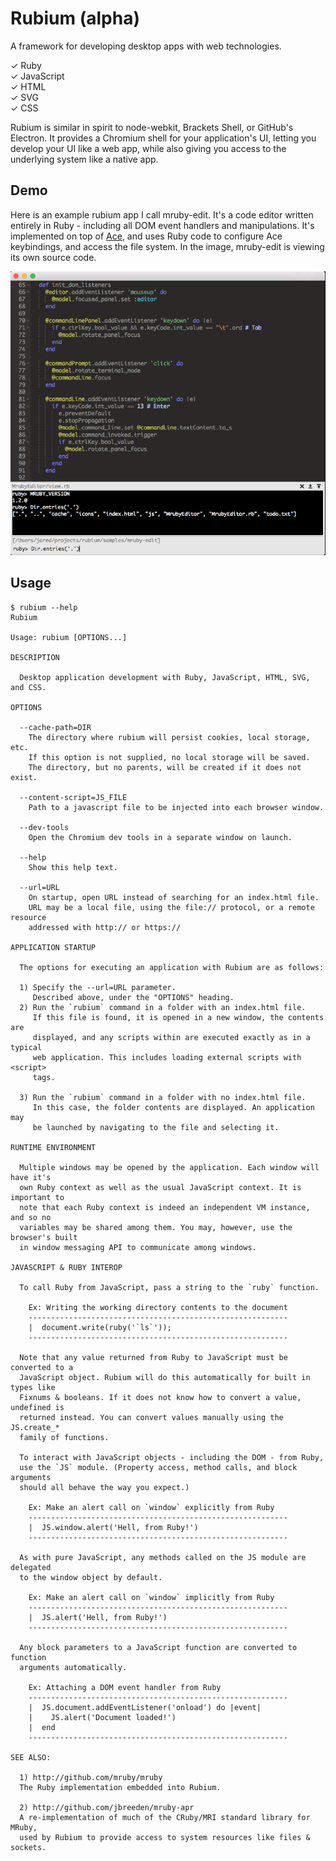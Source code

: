 Rubium (alpha)
==============

A framework for developing desktop apps with web technologies.

&#x2713; Ruby <br/>
&#x2713; JavaScript <br/>
&#x2713; HTML <br/>
&#x2713; SVG <br/>
&#x2713; CSS <br/>

Rubium is similar in spirit to node-webkit, Brackets Shell, or GitHub's Electron.
It provides a Chromium shell for your application's UI, letting you develop your
UI like a web app, while also giving you access to the underlying system like a
native app.

Demo
----

Here is an example rubium app I call mruby-edit. It's a code editor written entirely in Ruby - including all DOM event handlers and manipulations. It's implemented on top of [Ace](https://ace.c9.io/#nav=about), and uses Ruby code to configure
Ace keybindings, and access the file system. In the image, mruby-edit is viewing its own source code.

![demo](/screenshot.png)

Usage
-----

```
$ rubium --help
Rubium

Usage: rubium [OPTIONS...]

DESCRIPTION

  Desktop application development with Ruby, JavaScript, HTML, SVG, and CSS.

OPTIONS

  --cache-path=DIR
    The directory where rubium will persist cookies, local storage, etc.
    If this option is not supplied, no local storage will be saved.
    The directory, but no parents, will be created if it does not exist.

  --content-script=JS_FILE
    Path to a javascript file to be injected into each browser window.

  --dev-tools
    Open the Chromium dev tools in a separate window on launch.

  --help
    Show this help text.

  --url=URL
    On startup, open URL instead of searching for an index.html file.
    URL may be a local file, using the file:// protocol, or a remote resource
    addressed with http:// or https://

APPLICATION STARTUP

  The options for executing an application with Rubium are as follows:

  1) Specify the --url=URL parameter.
     Described above, under the "OPTIONS" heading.
  2) Run the `rubium` command in a folder with an index.html file.
     If this file is found, it is opened in a new window, the contents are
     displayed, and any scripts within are executed exactly as in a typical
     web application. This includes loading external scripts with <script>
     tags.

  3) Run the `rubium` command in a folder with no index.html file.
     In this case, the folder contents are displayed. An application may
     be launched by navigating to the file and selecting it.

RUNTIME ENVIRONMENT

  Multiple windows may be opened by the application. Each window will have it's
  own Ruby context as well as the usual JavaScript context. It is important to
  note that each Ruby context is indeed an independent VM instance, and so no
  variables may be shared among them. You may, however, use the browser's built
  in window messaging API to communicate among windows.

JAVASCRIPT & RUBY INTEROP

  To call Ruby from JavaScript, pass a string to the `ruby` function.

    Ex: Writing the working directory contents to the document
    ----------------------------------------------------------
    |  document.write(ruby('`ls`'));
    ----------------------------------------------------------

  Note that any value returned from Ruby to JavaScript must be converted to a
  JavaScript object. Rubium will do this automatically for built in types like
  Fixnums & booleans. If it does not know how to convert a value, undefined is
  returned instead. You can convert values manually using the JS.create_*
  family of functions.

  To interact with JavaScript objects - including the DOM - from Ruby,
  use the `JS` module. (Property access, method calls, and block arguments
  should all behave the way you expect.)

    Ex: Make an alert call on `window` explicitly from Ruby
    ----------------------------------------------------------
    |  JS.window.alert('Hell, from Ruby!')
    ----------------------------------------------------------

  As with pure JavaScript, any methods called on the JS module are delegated
  to the window object by default.

    Ex: Make an alert call on `window` implicitly from Ruby
    ----------------------------------------------------------
    |  JS.alert('Hell, from Ruby!')
    ----------------------------------------------------------

  Any block parameters to a JavaScript function are converted to function
  arguments automatically.

    Ex: Attaching a DOM event handler from Ruby
    ----------------------------------------------------------
    |  JS.document.addEventListener('onload') do |event|
    |    JS.alert('Document loaded!')
    |  end
    ----------------------------------------------------------

SEE ALSO:

  1) http://github.com/mruby/mruby
  The Ruby implementation embedded into Rubium.

  2) http://github.com/jbreeden/mruby-apr
  A re-implementation of much of the CRuby/MRI standard library for MRuby,
  used by Rubium to provide access to system resources like files & sockets.
```
